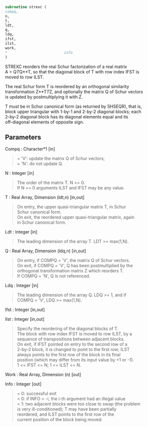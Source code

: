 ```fortran  
subroutine strexc (  
compq,  
n,  
t,  
ldt,  
q,  
ldq,  
ifst,  
ilst,  
work,  
*                          info  
)  
```  
  
STREXC reorders the real Schur factorization of a real matrix  
A = Q*T*Q**T, so that the diagonal block of T with row index IFST is  
moved to row ILST.  
  
The real Schur form T is reordered by an orthogonal similarity  
transformation Z**T*T*Z, and optionally the matrix Q of Schur vectors  
is updated by postmultiplying it with Z.  
  
T must be in Schur canonical form (as returned by SHSEQR), that is,  
block upper triangular with 1-by-1 and 2-by-2 diagonal blocks; each  
2-by-2 diagonal block has its diagonal elements equal and its  
off-diagonal elements of opposite sign.  
  
## Parameters  
Compq : Character*1 [in]  
> = 'V':  update the matrix Q of Schur vectors;  
> = 'N':  do not update Q.  
  
N : Integer [in]  
> The order of the matrix T. N >= 0.  
> If N == 0 arguments ILST and IFST may be any value.  
  
T : Real Array, Dimension (ldt,n) [in,out]  
> On entry, the upper quasi-triangular matrix T, in Schur  
> Schur canonical form.  
> On exit, the reordered upper quasi-triangular matrix, again  
> in Schur canonical form.  
  
Ldt : Integer [in]  
> The leading dimension of the array T. LDT >= max(1,N).  
  
Q : Real Array, Dimension (ldq,n) [in,out]  
> On entry, if COMPQ = 'V', the matrix Q of Schur vectors.  
> On exit, if COMPQ = 'V', Q has been postmultiplied by the  
> orthogonal transformation matrix Z which reorders T.  
> If COMPQ = 'N', Q is not referenced.  
  
Ldq : Integer [in]  
> The leading dimension of the array Q.  LDQ >= 1, and if  
> COMPQ = 'V', LDQ >= max(1,N).  
  
Ifst : Integer [in,out]  
  
Ilst : Integer [in,out]  
> Specify the reordering of the diagonal blocks of T.  
> The block with row index IFST is moved to row ILST, by a  
> sequence of transpositions between adjacent blocks.  
> On exit, if IFST pointed on entry to the second row of a  
> 2-by-2 block, it is changed to point to the first row; ILST  
> always points to the first row of the block in its final  
> position (which may differ from its input value by +1 or -1).  
> 1 <= IFST <= N; 1 <= ILST <= N.  
  
Work : Real Array, Dimension (n) [out]  
  
Info : Integer [out]  
> = 0:  successful exit  
> < 0:  if INFO = -i, the i-th argument had an illegal value  
> = 1:  two adjacent blocks were too close to swap (the problem  
> is very ill-conditioned); T may have been partially  
> reordered, and ILST points to the first row of the  
> current position of the block being moved.  
  

